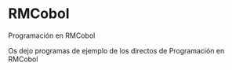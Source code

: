 # RMCobol
Programación en RMCobol

Os dejo programas de ejemplo de los directos de Programación en RMCobol
